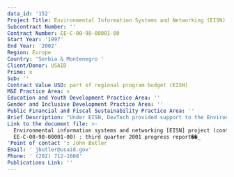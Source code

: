 ```yaml
---
data_id: '152'
Project Title: Environmental Information Systems and Networking (EISN)
Subcontract Number: ''
Contract Number: EE-C-00-98-00001-00
Start Year: '1997'
End Year: '2002'
Region: Europe
Country: 'Serbia & Montenegro '
Client/Donor: USAID
Prime: x
Sub: ''
Contract Value USD: part of regional program budget (EISN)
M&E Practice Area: x
Education and Youth Development Practice Area: ''
Gender and Inclusive Development Practice Area: ''
Public Financial and Fiscal Sustainability Practice Area: ''
Brief Description: "Under EISN, DevTech provided support to the Environment and Natural Resources (ENR) Division of the Bureau for Europe and Eurasia. The support ranged from assisting with management of Regulation 216 compliance to supporting EcoLinks (an environmental trade program). The EISN Project gave DevTech the opportunity to implement several different activities. Examples of these include:\r\n\r\nBiodiversity Assessments��_DevTech provided technical expertise to the USAID Missions in Bulgaria and Serbia/Montenegro to develop strategic biodiversity assessments in conjunction with their five-year strategies. Country needs were identified and analyzed to provide concrete recommendations for strengthening the Missions' environmental portfolios.\r\n\r\nTechnical Review of Biodiversity Assessments��_DevTech performed a technical review and evaluation of the results of five assessments from the Central Asia Region conducted by another firm to ensure the thoroughness and accuracy of the environmental information and usefulness of the recommendations. During the review, DevTech identified several areas in the assessments where the Missions could introduce environmental themes into ongoing projects to help them be more cross-cutting.\r\n\r\nAssessment of Priority Issues Regarding Environmental Impacts of Land Privatization in Eastern Europe and Eurasia��_A DevTech team of in-country and US-based specialists conducted an assessment of environmental impacts of land privatization activities in 15 transition countries in Eastern Europe and Eurasia. The field study, commissioned by the Environment and Natural Resources (ENR) Division of the Bureau for Europe and Eurasia, identified environmental impacts, both positive and negative, of land privatization in the region, and outlined priority focal points for USAID during the ongoing land privatization process. The work was completed under tight deadlines within a two-month time frame.\r\n\r\nReport on Progress Made Toward Meeting the E&E Bureau Strategic Objective for Environment��_The assessment of progress made toward achieving development goals is essential for the efficient design of environmental assistance programs. DevTech specialists took stock of developments in transition countries in Eastern Europe and Eurasia and evaluated the environmental performance of beneficiary countries in 1999, 2000, and 2001. The analysis available in the Transition Report was used to evaluate the effectiveness of assistance programs in the region. ENR Division staff have used the information in these reports to provide briefing information to senior management at USAID. The reports also were used as an indicator of which countries were progressing sufficiently to allow a decrease in environmental program support.\r\n\r\nAnalysis of Water and Wastewater Treatment Technologies Applicable to Eastern Europe��_DevTech surveyed promising water and wastewater treatment technologies and prepared an analysis of their suitability in the E&E region. The firm conducted an extensive web search and surveyed more than 20 companies to determine which new technologies might be easily adapted in the region. The output of the report was provided to EcoLinks management to help it with strategy development during the following year.\r\n\r\nTechnical Review of a Risk Assessment Methodology ��_ DevTech reviewed a report intended for use as a risk assessment methodology primer. USAID used the review to require the report provide more focus on the methodology of risk assessment.\r\n\r\nCaspian Environmental Regulatory Partnership Program Workshop on Air Emission Regulation Development��_DevTech provided expert technical assistance in implementing this workshop on air emissions and allowing for oil exploration in Kazakhstan. As part of facilitating the program, DevTech staff moderated the US-Kazakh workshop on implementing air pollution control permits. The meeting ended with general agreement that the working group approach to developing realistic regulatory reform had the potential to be effective."
Link to the document file: >-
  Environmental information systems and networking [EISN] project (contract no.
  EE-C-00-98-00001-00) : third quarter 2001 progress report��_
'Point of contact ': John Butler
Email: ' jbutler@usaid.gov'
Phone: ' (202) 712-1608'
Publications Link: ''
---
```

